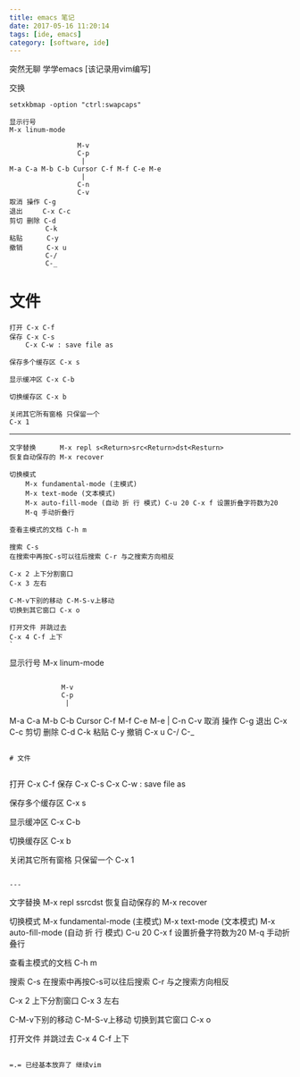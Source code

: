```yaml
---
title: emacs 笔记
date: 2017-05-16 11:20:14
tags: [ide, emacs]
category: [software, ide]
---
```


突然无聊 学学emacs [该记录用vim编写]

交换

`setxkbmap -option "ctrl:swapcaps"`

```
显示行号
M-x linum-mode
```

```
                 M-v
                 C-p
                  |
M-a C-a M-b C-b Cursor C-f M-f C-e M-e
                  |
                 C-n
                 C-v
取消 操作 C-g
退出     C-x C-c
剪切 删除 C-d
         C-k
粘贴      C-y
撤销      C-x u
         C-/
         C-_
```

# 文件


```
打开 C-x C-f
保存 C-x C-s
    C-x C-w : save file as

保存多个缓存区 C-x s

显示缓冲区 C-x C-b

切换缓存区 C-x b

关闭其它所有窗格 只保留一个
C-x 1
```

---

```
文字替换      M-x repl s<Return>src<Return>dst<Resturn>
恢复自动保存的 M-x recover

切换模式
    M-x fundamental-mode (主模式)
    M-x text-mode (文本模式)
    M-x auto-fill-mode (自动 折 行 模式) C-u 20 C-x f 设置折叠字符数为20
    M-q 手动折叠行

查看主模式的文档 C-h m

搜索 C-s
在搜索中再按C-s可以往后搜索 C-r 与之搜索方向相反

C-x 2 上下分割窗口
C-x 3 左右

C-M-v下别的移动 C-M-S-v上移动
切换到其它窗口 C-x o

打开文件 并跳过去
C-x 4 C-f 上下
`

```
显示行号
M-x linum-mode
```

```
                 M-v
                 C-p
                  |
M-a C-a M-b C-b Cursor C-f M-f C-e M-e
                  |
                 C-n
                 C-v
取消 操作 C-g
退出     C-x C-c
剪切 删除 C-d
         C-k
粘贴      C-y
撤销      C-x u
         C-/
         C-_
```

# 文件


```
打开 C-x C-f
保存 C-x C-s
    C-x C-w : save file as

保存多个缓存区 C-x s

显示缓冲区 C-x C-b

切换缓存区 C-x b

关闭其它所有窗格 只保留一个
C-x 1
```

---

```
文字替换      M-x repl s<Return>src<Return>dst<Resturn>
恢复自动保存的 M-x recover

切换模式
    M-x fundamental-mode (主模式)
    M-x text-mode (文本模式)
    M-x auto-fill-mode (自动 折 行 模式) C-u 20 C-x f 设置折叠字符数为20
    M-q 手动折叠行

查看主模式的文档 C-h m

搜索 C-s
在搜索中再按C-s可以往后搜索 C-r 与之搜索方向相反

C-x 2 上下分割窗口
C-x 3 左右

C-M-v下别的移动 C-M-S-v上移动
切换到其它窗口 C-x o

打开文件 并跳过去
C-x 4 C-f 上下
```

=.= 已经基本放弃了 继续vim

